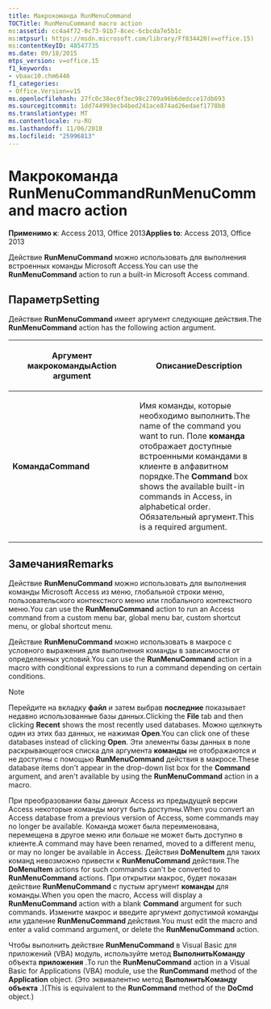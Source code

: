 ```yaml
---
title: Макрокоманда RunMenuCommand
TOCTitle: RunMenuCommand macro action
ms:assetid: cc4a4f72-0c73-91b7-8cec-6cbcda7e5b1c
ms:mtpsurl: https://msdn.microsoft.com/library/Ff834420(v=office.15)
ms:contentKeyID: 48547735
ms.date: 09/18/2015
mtps_version: v=office.15
f1_keywords:
- vbaac10.chm6446
f1_categories:
- Office.Version=v15
ms.openlocfilehash: 27fc0c38ec0f3ec98c2709a96b6dedcce17db693
ms.sourcegitcommit: 1dd744993ecb4bed241ace874ad26edaef1778b8
ms.translationtype: MT
ms.contentlocale: ru-RU
ms.lasthandoff: 11/06/2018
ms.locfileid: "25996813"
---
```

# <a name="runmenucommand-macro-action"></a><span data-ttu-id="3ee88-102">Макрокоманда RunMenuCommand</span><span class="sxs-lookup"><span data-stu-id="3ee88-102">RunMenuCommand macro action</span></span>

<span data-ttu-id="3ee88-103">**Применимо к**: Access 2013, Office 2013</span><span class="sxs-lookup"><span data-stu-id="3ee88-103">**Applies to**: Access 2013, Office 2013</span></span>

<span data-ttu-id="3ee88-104">Действие **RunMenuCommand** можно использовать для выполнения встроенных команды Microsoft Access.</span><span class="sxs-lookup"><span data-stu-id="3ee88-104">You can use the **RunMenuCommand** action to run a built-in Microsoft Access command.</span></span>

## <a name="setting"></a><span data-ttu-id="3ee88-105">Параметр</span><span class="sxs-lookup"><span data-stu-id="3ee88-105">Setting</span></span>

<span data-ttu-id="3ee88-106">Действие **RunMenuCommand** имеет аргумент следующие действия.</span><span class="sxs-lookup"><span data-stu-id="3ee88-106">The **RunMenuCommand** action has the following action argument.</span></span>

<table>
<colgroup>
<col style="width: 50%" />
<col style="width: 50%" />
</colgroup>
<thead>
<tr class="header">
<th><p><span data-ttu-id="3ee88-107">Аргумент макрокоманды</span><span class="sxs-lookup"><span data-stu-id="3ee88-107">Action argument</span></span></p></th>
<th><p><span data-ttu-id="3ee88-108">Описание</span><span class="sxs-lookup"><span data-stu-id="3ee88-108">Description</span></span></p></th>
</tr>
</thead>
<tbody>
<tr class="odd">
<td><p><span data-ttu-id="3ee88-109"><strong>Команда</strong></span><span class="sxs-lookup"><span data-stu-id="3ee88-109"><strong>Command</strong></span></span></p></td>
<td><p><span data-ttu-id="3ee88-110">Имя команды, которые необходимо выполнить.</span><span class="sxs-lookup"><span data-stu-id="3ee88-110">The name of the command you want to run.</span></span> <span data-ttu-id="3ee88-111">Поле <strong>команда</strong> отображает доступные встроенными командами в клиенте в алфавитном порядке.</span><span class="sxs-lookup"><span data-stu-id="3ee88-111">The <strong>Command</strong> box shows the available built-in commands in Access, in alphabetical order.</span></span> <span data-ttu-id="3ee88-112">Обязательный аргумент.</span><span class="sxs-lookup"><span data-stu-id="3ee88-112">This is a required argument.</span></span></p></td>
</tr>
</tbody>
</table>

## <a name="remarks"></a><span data-ttu-id="3ee88-113">Замечания</span><span class="sxs-lookup"><span data-stu-id="3ee88-113">Remarks</span></span>

<span data-ttu-id="3ee88-114">Действие **RunMenuCommand** можно использовать для выполнения команды Microsoft Access из меню, глобальной строки меню, пользовательского контекстного меню или глобального контекстного меню.</span><span class="sxs-lookup"><span data-stu-id="3ee88-114">You can use the **RunMenuCommand** action to run an Access command from a custom menu bar, global menu bar, custom shortcut menu, or global shortcut menu.</span></span>

<span data-ttu-id="3ee88-115">Действие **RunMenuCommand** можно использовать в макросе с условного выражения для выполнения команды в зависимости от определенных условий.</span><span class="sxs-lookup"><span data-stu-id="3ee88-115">You can use the **RunMenuCommand** action in a macro with conditional expressions to run a command depending on certain conditions.</span></span>

> [!NOTE]
> <span data-ttu-id="3ee88-116">Перейдите на вкладку **файл** и затем выбрав **последние** показывает недавно использованные базы данных.</span><span class="sxs-lookup"><span data-stu-id="3ee88-116">Clicking the **File** tab and then clicking **Recent** shows the most recently used databases.</span></span> <span data-ttu-id="3ee88-117">Можно щелкнуть один из этих баз данных, не нажимая **Open**.</span><span class="sxs-lookup"><span data-stu-id="3ee88-117">You can click one of these databases instead of clicking **Open**.</span></span> <span data-ttu-id="3ee88-118">Эти элементы базы данных в поле раскрывающегося списка для аргумента **команды** не отображаются и не доступны с помощью **RunMenuCommand** действия в макросе.</span><span class="sxs-lookup"><span data-stu-id="3ee88-118">These database items don't appear in the drop-down list box for the **Command** argument, and aren't available by using the **RunMenuCommand** action in a macro.</span></span>

<span data-ttu-id="3ee88-119">При преобразовании базы данных Access из предыдущей версии Access некоторые команды могут быть доступны.</span><span class="sxs-lookup"><span data-stu-id="3ee88-119">When you convert an Access database from a previous version of Access, some commands may no longer be available.</span></span> <span data-ttu-id="3ee88-120">Команда может была переименована, перемещена в другое меню или больше не может быть доступно в клиенте.</span><span class="sxs-lookup"><span data-stu-id="3ee88-120">A command may have been renamed, moved to a different menu, or may no longer be available in Access.</span></span> <span data-ttu-id="3ee88-121">Действия **DoMenuItem** для таких команд невозможно привести к **RunMenuCommand** действия.</span><span class="sxs-lookup"><span data-stu-id="3ee88-121">The **DoMenuItem** actions for such commands can't be converted to **RunMenuCommand** actions.</span></span> <span data-ttu-id="3ee88-122">При открытии макрос, будет показан действие **RunMenuCommand** с пустым аргумент **команды** для команды.</span><span class="sxs-lookup"><span data-stu-id="3ee88-122">When you open the macro, Access will display a **RunMenuCommand** action with a blank **Command** argument for such commands.</span></span> <span data-ttu-id="3ee88-123">Измените макрос и введите аргумент допустимой команды или удаление **RunMenuCommand** действия.</span><span class="sxs-lookup"><span data-stu-id="3ee88-123">You must edit the macro and enter a valid command argument, or delete the **RunMenuCommand** action.</span></span>

<span data-ttu-id="3ee88-124">Чтобы выполнить действие **RunMenuCommand** в Visual Basic для приложений (VBA) модуль, используйте метод **ВыполнитьКоманду** объекта **приложения** .</span><span class="sxs-lookup"><span data-stu-id="3ee88-124">To run the **RunMenuCommand** action in a Visual Basic for Applications (VBA) module, use the **RunCommand** method of the **Application** object.</span></span> <span data-ttu-id="3ee88-125">(Это эквивалентно метод **ВыполнитьКоманду** **объекта** .)</span><span class="sxs-lookup"><span data-stu-id="3ee88-125">(This is equivalent to the **RunCommand** method of the **DoCmd** object.)</span></span>

